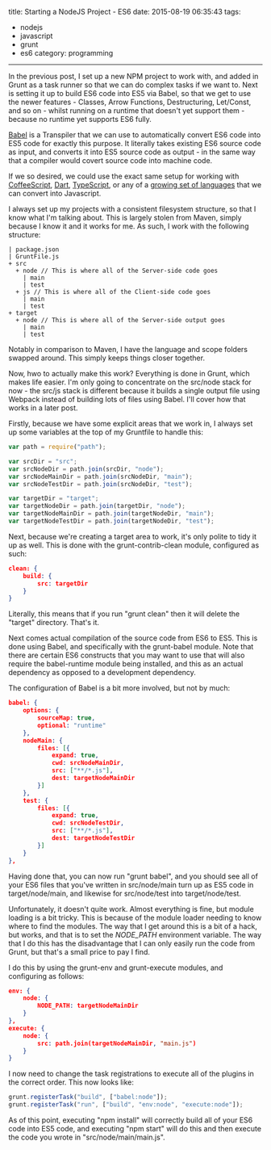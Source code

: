 title: Starting a NodeJS Project - ES6
date: 2015-08-19 06:35:43
tags:
- nodejs
- javascript
- grunt
- es6
category: programming
---
In the previous post, I set up a new NPM project to work with, and added in Grunt as a task runner so that we can do complex tasks if we want to. Next is setting it up to build ES6 code into ES5 via Babel, so that we get to use the newer features - Classes, Arrow Functions, Destructuring, Let/Const, and so on - whilst running on a runtime that doesn't yet support them - because no runtime yet supports ES6 fully.

[Babel](https://babeljs.io/) is a Transpiler that we can use to automatically convert ES6 code into ES5 code for exactly this purpose. It literally takes existing ES6 source code as input, and converts it into ES5 source code as output - in the same way that a compiler would covert source code into machine code.

If we so desired, we could use the exact same setup for working with [CoffeeScript](http://coffeescript.org/), [Dart](https://www.dartlang.org/), [TypeScript](http://www.typescriptlang.org/), or any of a [growing set of languages](https://github.com/jashkenas/coffeescript/wiki/List-of-languages-that-compile-to-JS) that we can convert into Javascript.

<!-- more -->

I always set up my projects with a consistent filesystem structure, so that I know what I'm talking about. This is largely stolen from Maven, simply because I know it and it works for me. As such, I work with the following structure:
```
| package.json
| GruntFile.js
+ src
  + node // This is where all of the Server-side code goes
    | main
    | test
  + js // This is where all of the Client-side code goes
    | main
    | test
+ target
  + node // This is where all of the Server-side output goes
    | main
    | test
```

Notably in comparison to Maven, I have the language and scope folders swapped around. This simply keeps things closer together.

Now, hwo to actually make this work? Everything is done in Grunt, which makes life easier. I'm only going to concentrate on the src/node stack for now - the src/js stack is different because it builds a single output file using Webpack instead of building lots of files using Babel. I'll cover how that works in a later post.

Firstly, because we have some explicit areas that we work in, I always set up some variables at the top of my Gruntfile to handle this:
```javascript
var path = require("path");

var srcDir = "src";
var srcNodeDir = path.join(srcDir, "node");
var srcNodeMainDir = path.join(srcNodeDir, "main");
var srcNodeTestDir = path.join(srcNodeDir, "test");

var targetDir = "target";
var targetNodeDir = path.join(targetDir, "node");
var targetNodeMainDir = path.join(targetNodeDir, "main");
var targetNodeTestDir = path.join(targetNodeDir, "test");
```

Next, because we're creating a target area to work, it's only polite to tidy it up as well. This is done with the grunt-contrib-clean module, configured as such:
```json
clean: {
    build: {
        src: targetDir
    }
}
```

Literally, this means that if you run "grunt clean" then it will delete the "target" directory. That's it.

Next comes actual compilation of the source code from ES6 to ES5. This is done using Babel, and specifically with the grunt-babel module. Note that there are certain ES6 constructs that you may want to use that will also require the babel-runtime module being installed, and this as an actual dependency as opposed to a development dependency.

The configuration of Babel is a bit more involved, but not by much:
```json
babel: {
    options: {
        sourceMap: true,
        optional: "runtime"
    },
    nodeMain: {
        files: [{
            expand: true,
            cwd: srcNodeMainDir,
            src: ["**/*.js"],
            dest: targetNodeMainDir
        }]
    },
    test: {
        files: [{
            expand: true,
            cwd: srcNodeTestDir,
            src: ["**/*.js"],
            dest: targetNodeTestDir
        }]
    }
},
```

Having done that, you can now run "grunt babel", and you should see all of your ES6 files that you've written in src/node/main turn up as ES5 code in target/node/main, and likewise for src/node/test into target/node/test.

Unfortunately, it doesn't quite work. Almost everything is fine, but module loading is a bit tricky. This is because of the module loader needing to know where to find the modules. The way that I get around this is a bit of a hack, but works, and that is to set the *NODE_PATH* environment variable. The way that I do this has the disadvantage that I can only easily run the code from Grunt, but that's a small price to pay I find.

I do this by using the grunt-env and grunt-execute modules, and configuring as follows:
```json
env: {
    node: {
        NODE_PATH: targetNodeMainDir
    }
},
execute: {
    node: {
        src: path.join(targetNodeMainDir, "main.js")
    }
}
```

I now need to change the task registrations to execute all of the plugins in the correct order. This now looks like:
```javascript
grunt.registerTask("build", ["babel:node"]);
grunt.registerTask("run", ["build", "env:node", "execute:node"]);
```

As of this point, executing "npm install" will correctly build all of your ES6 code into ES5 code, and executing "npm start" will do this and then execute the code you wrote in "src/node/main/main.js". 